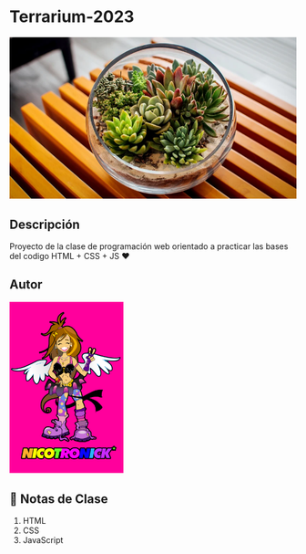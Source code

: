 # Terrarium-2023
![Terrarium Image](./images/terrario.webp)

## Descripción
Proyecto de la clase de programación web orientado a practicar las bases del codigo HTML + CSS + JS ❤

## Autor

<img
src = "./images/glow.jpg"
alt = "Dira Jimenez"
width = "200"
/>

## 🧾 Notas de Clase

1. HTML
2. CSS
3. JavaScript